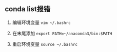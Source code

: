 ## conda list报错
1. 编辑环境变量
`vim ~/.bashrc`

2. 在末尾添加
`export PATH=~/anaconda3/bin:$PATH`

3. 重启环境变量
`source ~/.bashrc`